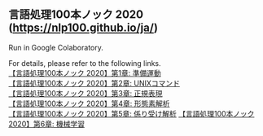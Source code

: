 ## 言語処理100本ノック 2020 (https://nlp100.github.io/ja/)
Run in Google Colaboratory.

For details, please refer to the following links.  
[【言語処理100本ノック 2020】第1章: 準備運動](https://qiita.com/yamaru/items/6d66445dbd5e7cef8640)  
[【言語処理100本ノック 2020】第2章: UNIXコマンド](https://qiita.com/yamaru/items/b809e6d66f9efcfb34d7)  
[【言語処理100本ノック 2020】第3章: 正規表現](https://qiita.com/yamaru/items/255d0c5dcb2d1d4ccc14)  
[【言語処理100本ノック 2020】第4章: 形態素解析](https://qiita.com/yamaru/items/e06014b146a18e97ca59)  
[【言語処理100本ノック 2020】第5章: 係り受け解析](https://qiita.com/yamaru/items/48dcc527f433c22e0af9)
[【言語処理100本ノック 2020】第6章: 機械学習](https://qiita.com/yamaru/items/374e6e2c045387f4d3b4)
